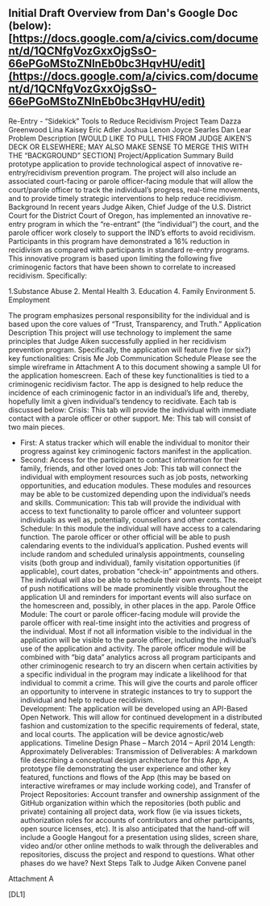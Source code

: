 Initial Draft Overview from Dan's Google Doc (below):
[https://docs.google.com/a/civics.com/document/d/1QCNfgVozGxxOjgSsO-66ePGoMStoZNlnEb0bc3HqvHU/edit](https://docs.google.com/a/civics.com/document/d/1QCNfgVozGxxOjgSsO-66ePGoMStoZNlnEb0bc3HqvHU/edit)
----


Re-Entry - “Sidekick” Tools to Reduce Recidivism
Project Team
Dazza Greenwood
Lina Kaisey
Eric Adler
Joshua Lenon
Joyce Searles
Dan Lear  
Problem Description
[WOULD LIKE TO PULL THIS FROM JUDGE AIKEN’S DECK OR ELSEWHERE; MAY ALSO MAKE SENSE TO MERGE THIS WITH THE “BACKGROUND” SECTION]
Project/Application Summary
Build prototype application to provide technological aspect of innovative re-entry/recidivism prevention program.  The project will also include an associated court-facing or parole officer-facing module that will allow the court/parole officer to track the individual’s progress, real-time movements, and to provide timely strategic interventions to help reduce recidivism.  
Background
In recent years Judge Aiken, Chief Judge of the U.S. District Court for the District Court of Oregon, has implemented an innovative re-entry program in which the “re-entrant” (the “individual”) the court, and the parole officer work closely to support the IND’s efforts to avoid recidivism. Participants in this program have demonstrated a 16% reduction in recidivism as compared with participants in standard re-entry programs.
This innovative program is based upon limiting the following five criminogenic factors that have been shown to correlate to increased recidivism. Specifically:

1.Substance Abuse
2. Mental Health
3. Education
4. Family Environment
5. Employment

The program emphasizes personal responsibility for the individual and is based upon the core values of “Trust, Transparency, and Truth.”
Application Description
This project will use technology to implement the same principles that Judge Aiken successfully applied in her recidivism prevention program. Specifically, the application will feature five (or six?) key functionalities:
Crisis
Me
Job
Communication
Schedule
Please see the simple wireframe in Attachment A to this document showing a sample UI for the application homescreen.
Each of these key functionalities is tied to a criminogenic recidivism factor. The app is designed to help reduce the incidence of each criminogenic factor in an individual’s life and, thereby, hopefully limit a given individual’s tendency to recidivate. 
Each tab is discussed below:
Crisis: This tab will provide the individual with immediate contact with a parole officer or other support.
Me: This tab will consist of two main pieces.
- First: A status tracker which will enable the individual to monitor their progress against key criminogenic factors manifest in the application.
- Second: Access for the participant to contact information for their family, friends, and other loved ones
Job: This tab will connect the individual with employment resources such as job posts, networking opportunities, and education modules. These modules and resources may be able to be customized depending upon the individual’s needs and skills.
Communication: This tab will provide the individual with access to text functionality to parole officer and volunteer support individuals as well as, potentially, counsellors and other contacts.
Schedule: In this module the individual will have access to a calendaring function. The parole officer or other official will be able to push calendaring events to the individual’s application. Pushed events will include random and scheduled urinalysis appointments, counseling visits (both group and individual), family visitation opportunities (if applicable), court dates, probation “check-in” appointments and others. The individual will also be able to schedule their own events. The receipt of push notifications will be made prominently visible throughout the application UI and reminders for important events will also surface on the homescreen and, possibly, in other places in the app.
Parole Office Module: The court or parole officer-facing module will provide the parole officer with real-time insight into the activities and progress of the individual. Most if not all information visible to the individual in the application will be visible to the parole officer, including the individual’s use of the application and activity. The parole officer module will be combined with “big data” analytics across all program participants and other criminogenic research to try an discern when certain activities by a specific individual in the program may indicate a likelihood for that individual to commit a crime. This will give the courts and parole officer an opportunity to intervene in strategic instances to try to support the individual and help to reduce recidivism.  
Development:
The application will be developed using an API-Based Open Network. This will allow for continued development in a distributed fashion and customization to the specific requirements of federal, state, and local courts. The application will be device agnostic/web applications.
Timeline
Design Phase – March 2014 – April 2014
Length: Approximately
Deliverables:
Transmission of Deliverables:
A markdown file describing a conceptual design architecture for this App,
A prototype file demonstrating the user experience and other key featured, functions and flows of the App (this may be based on interactive wireframes or may include working code), and
Transfer of Project Repositories:
Account transfer and ownership assignment of the GitHub organization within which the repositories (both public and private) containing all project data, work flow (ie via issues tickets, authorization roles for accounts of contributors and other participants, open source licenses, etc). It is also anticipated that the hand-off will include a Google Hangout for a presentation using slides, screen share, video and/or other online methods to walk through the deliverables and repositories, discuss the project and respond to questions.
What other phases do we have?
Next Steps
Talk to Judge Aiken
Convene panel

 
Attachment A
 

 [DL1]

